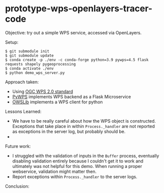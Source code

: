# prototype-wps-openlayers-tracer-code

Objective: try out a simple WPS service, accessed via OpenLayers.

Setup:

    $ git submodule init
    $ git submodule update
    $ conda create -p ./env -c conda-forge python=3.9 pywps=4.5 flask requests shapely pygeoprocessing
    $ conda activate ./env
    $ python demo_wps_server.py

Approach taken:

* Using [OGC WPS 2.0 standard](http://docs.opengeospatial.org/is/14-065/14-065.html)
* [PyWPS](https://pywps.readthedocs.io/en/latest/api.html) implements WPS backend as a Flask Microservice
* [OWSLib](https://geopython.github.io/OWSLib/) implements a WPS client for python

Lessons Learned:
* We have to be really careful about how the WPS object is constructed.
  Exceptions that take place in within `Process._handler` are not reported as
  exceptions in the server log, but probably should be.
*

Future work:
* I struggled with the validation of inputs in the `Buffer` process, eventually
  disabling validation entirely because I couldn't get it to work and
  ultimately was not helpful for this demo.  When running a proper webservice,
  validation might matter then.
* Report exceptions within `Process._handler` to the server logs.

Conclusion:

